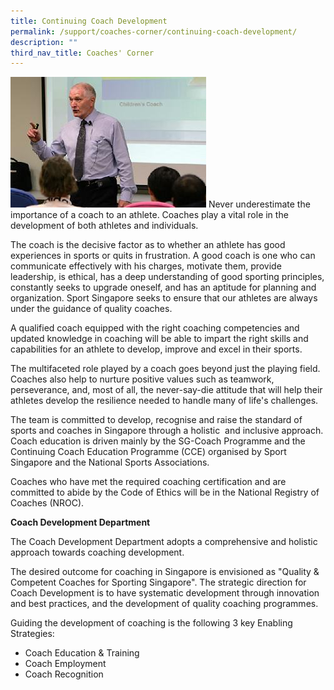 ```yaml
---
title: Continuing Coach Development
permalink: /support/coaches-corner/continuing-coach-development/
description: ""
third_nav_title: Coaches' Corner
---
```

![](/images/Support/Coache's%20Corner/ccejl.jpeg)
Never underestimate the importance of a coach to an athlete. Coaches play a vital role in the development of both athletes and individuals.

The coach is the decisive factor as to whether an athlete has good experiences in sports or quits in frustration. A good coach is one who can communicate effectively with his charges, motivate them, provide leadership, is ethical, has a deep understanding of good sporting principles, constantly seeks to upgrade oneself, and has an aptitude for planning and organization. Sport Singapore seeks to ensure that our athletes are always under the guidance of quality coaches.  
  
A qualified coach equipped with the right coaching competencies and updated knowledge in coaching will be able to impart the right skills and capabilities for an athlete to develop, improve and excel in their sports.  
  
The multifaceted role played by a coach goes beyond just the playing field. Coaches also help to nurture positive values such as teamwork, perseverance, and, most of all, the never-say-die attitude that will help their athletes develop the resilience needed to handle many of life's challenges.  
  

The team is committed to develop, recognise and raise the standard of sports and coaches in Singapore through a holistic  and inclusive approach. Coach education is driven mainly by the SG-Coach Programme and the Continuing Coach Education Programme (CCE) organised by Sport Singapore and the National Sports Associations.

  
Coaches who have met the required coaching certification and are committed to abide by the Code of Ethics will be in the National Registry of Coaches (NROC).  

**Coach Development Department**

The Coach Development Department adopts a comprehensive and holistic approach towards coaching development.

The desired outcome for coaching in Singapore is envisioned as "Quality & Competent Coaches for Sporting Singapore". The strategic direction for Coach Development is to have systematic development through innovation and best practices, and the development of quality coaching programmes.

Guiding the development of coaching is the following 3 key Enabling Strategies:  

*   Coach Education & Training
*   Coach Employment
*   Coach Recognition